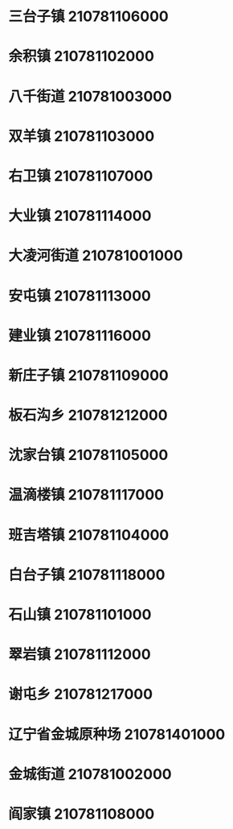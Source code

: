 # 三台子镇 210781106000
# 余积镇 210781102000
# 八千街道 210781003000
# 双羊镇 210781103000
# 右卫镇 210781107000
# 大业镇 210781114000
# 大凌河街道 210781001000
# 安屯镇 210781113000
# 建业镇 210781116000
# 新庄子镇 210781109000
# 板石沟乡 210781212000
# 沈家台镇 210781105000
# 温滴楼镇 210781117000
# 班吉塔镇 210781104000
# 白台子镇 210781118000
# 石山镇 210781101000
# 翠岩镇 210781112000
# 谢屯乡 210781217000
# 辽宁省金城原种场 210781401000
# 金城街道 210781002000
# 阎家镇 210781108000

